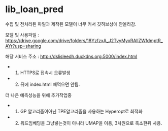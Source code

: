 # lib_loan_pred

수집 및 전처리된 파일과 제작된 모델이 너무 커서 깃허브상에 안올라감. 

모델 및 사용파일 : https://drive.google.com/drive/folders/18YzfzxA_J2TvyMyxRAllZWfdmptR_AYr?usp=sharing

해당 서비스 주소 : http://dslisleedh.duckdns.org:5000/index.html
  - 1. HTTPS로 접속시 오류발생
  - 2. 뒤에 index.html 빼먹으면 안됨. 

더 나은 예측성능을 위해 추가작업중
  - 1. GP 알고리즘이아닌 TPE알고리즘을 사용하는 Hyperopt로 최적화
  - 2. 워드임베딩을 그냥넣는것이 아니라 UMAP을 이용, 3차원으로 축소한뒤 사용.

